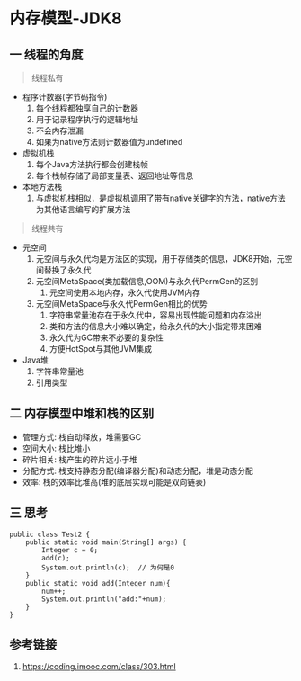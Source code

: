 # 内存模型-JDK8
## 一 线程的角度
> 线程私有
* 程序计数器(字节码指令)
    1. 每个线程都独享自己的计数器
    2. 用于记录程序执行的逻辑地址
    3. 不会内存泄漏
    4. 如果为native方法则计数器值为undefined
* 虚拟机栈
    1. 每个Java方法执行都会创建栈帧
    2. 每个栈帧存储了局部变量表、返回地址等信息
* 本地方法栈
    1. 与虚拟机栈相似，是虚拟机调用了带有native关键字的方法，native方法为其他语言编写的扩展方法
> 线程共有
* 元空间
    1. 元空间与永久代均是方法区的实现，用于存储类的信息，JDK8开始，元空间替换了永久代
    2. 元空间MetaSpace(类加载信息,OOM)与永久代PermGen的区别
        1. 元空间使用本地内存，永久代使用JVM内存
    3. 元空间MetaSpace与永久代PermGen相比的优势
        1. 字符串常量池存在于永久代中，容易出现性能问题和内存溢出
        2. 类和方法的信息大小难以确定，给永久代的大小指定带来困难
        3. 永久代为GC带来不必要的复杂性
        4. 方便HotSpot与其他JVM集成
* Java堆
    1. 字符串常量池
    2. 引用类型
    
## 二 内存模型中堆和栈的区别
* 管理方式: 栈自动释放，堆需要GC
* 空间大小: 栈比堆小
* 碎片相关: 栈产生的碎片远小于堆
* 分配方式: 栈支持静态分配(编译器分配)和动态分配，堆是动态分配
* 效率: 栈的效率比堆高(堆的底层实现可能是双向链表)

## 三 思考
```
public class Test2 {
    public static void main(String[] args) {
        Integer c = 0;
        add(c);
        System.out.println(c);  // 为何是0
    }
    public static void add(Integer num){
        num++;
        System.out.println("add:"+num);
    }
}
```

## 参考链接
1. https://coding.imooc.com/class/303.html

